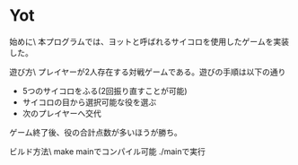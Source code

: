 # Yot

始めに\\
本プログラムでは、ヨットと呼ばれるサイコロを使用したゲームを実装した。

遊び方\\
プレイヤーが2人存在する対戦ゲームである。遊びの手順は以下の通り
- 5つのサイコロをふる(2回振り直すことが可能)
- サイコロの目から選択可能な役を選ぶ
- 次のプレイヤーへ交代

ゲーム終了後、役の合計点数が多いほうが勝ち。

ビルド方法\\
make mainでコンパイル可能
./mainで実行